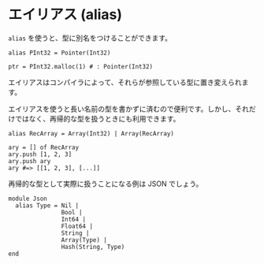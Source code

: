# エイリアス (alias)

`alias` を使うと、型に別名をつけることができます。

```crystal
alias PInt32 = Pointer(Int32)

ptr = PInt32.malloc(1) # : Pointer(Int32)
```

エイリアスはコンパイラによって、それらが参照している型に置き変えられます。

エイリアスを使うと長い名前の型を書かずに済むので便利です。しかし、それだけではなく、再帰的な型を扱うときにも利用できます。

```crystal
alias RecArray = Array(Int32) | Array(RecArray)

ary = [] of RecArray
ary.push [1, 2, 3]
ary.push ary
ary #=> [[1, 2, 3], [...]]
```

再帰的な型として実際に扱うことになる例は JSON でしょう。

```crystal
module Json
  alias Type = Nil |
               Bool |
               Int64 |
               Float64 |
               String |
               Array(Type) |
               Hash(String, Type)
end
```
